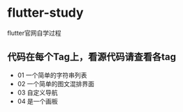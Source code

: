 # flutter-study
flutter官网自学过程

## 代码在每个Tag上，看源代码请查看各tag

- 01    一个简单的字符串列表
- 02    一个简单的图文混排界面
- 03    自定义导航
- 04    是一个画板